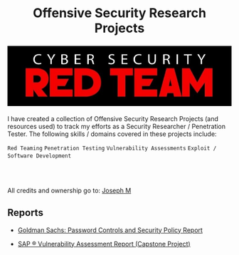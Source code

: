 <h1 align=center>Offensive Security Research Projects</h1>

<h3 align=center>

![](/Images/Cybersecurity_redteam.jpg)

</h3>

<p>
I have created a collection of Offensive Security Research Projects (and resources used) to track my efforts as a Security Researcher / Penetration Tester. The following skills / domains covered in these projects include:

`Red Teaming` `Penetration Testing` `Vulnerability Assessments` `Exploit / Software Development`
</p>
<br></br>

All credits and ownership go to: [Joseph M](https://linkedin.com/in/ofcljm)


<h2> Reports </h2>

- [Goldman Sachs: Password Controls and Security Policy Report](/Reports/Goldman%20Sachs%20Security%20Memo%20(Final%20Project).pdf)

- [SAP ® Vulnerability Assessment Report (Capstone Project)](/Reports/SAP_Vulnerability_Assessment_Report(Capstone%20Project).pdf)
